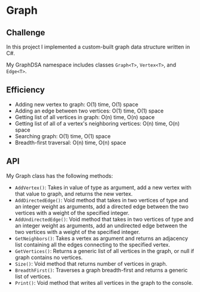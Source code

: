 # Graph

## Challenge

In this project I implemented a custom-built graph data structure written in C#. 

My GraphDSA namespace includes classes `Graph<T>`, `Vertex<T>`, and `Edge<T>`.

## Efficiency

* Adding new vertex to graph: O(1) time, O(1) space
* Adding an edge between two vertices: O(1) time, O(1) space
* Getting list of all vertices in graph: O(n) time, O(n) space
* Getting list of all of a vertex's neighboring vertices: O(n) time, O(n) space
* Searching graph: O(1) time, O(1) space
* Breadth-first traversal:  O(n) time, O(n) space

## API

My Graph class has the following methods:

* `AddVertex()`: Takes in value of type <T> as argument, add a new vertex with that value to graph, and returns the new vertex.
* `AddDirectedEdge()`: Void method that takes in two vertices of type <T> and an integer weight as arguments, add a directed edge between the two vertices with a weight of the specified integer.
* `AddUndirectedEdge()`: Void method that takes in two vertices of type <T> and an integer weight as arguments, add an undirected edge between the two vertices with a weight of the specified integer.
* `GetNeighbors()`: Takes a vertex as argument and returns an adjacency list containing all the edges connecting to the specified vertex.
* `GetVertices()`: Returns a generic list of all vertices in the graph, or null if graph contains no vertices.
* `Size()`: Void method that returns number of vertices in graph.
* `BreadthFirst()`: Traverses a graph breadth-first and returns a generic list of vertices.
* `Print()`: Void method that writes all vertices in the graph to the console.
